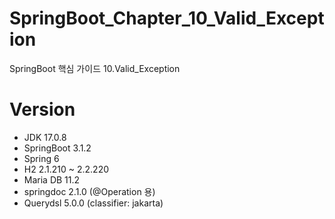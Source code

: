 # SpringBoot_Chapter_10_Valid_Exception
SpringBoot 핵심 가이드 10.Valid_Exception

# Version
- JDK 17.0.8
- SpringBoot 3.1.2
- Spring 6
- H2 2.1.210 ~ 2.2.220
- Maria DB 11.2
- springdoc 2.1.0 (@Operation 용)
- Querydsl 5.0.0 (classifier: jakarta)

